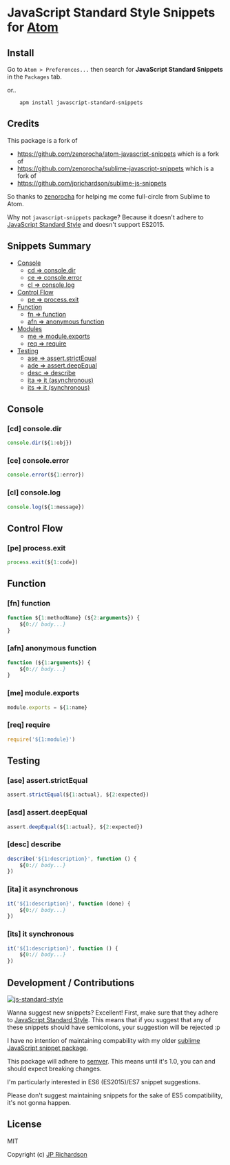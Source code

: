 JavaScript Standard Style Snippets for [Atom](http://atom.io)
=============================================================

Install
-------

Go to `Atom > Preferences...` then search for **JavaScript Standard Snippets**
in the `Packages` tab.

or..

		apm install javascript-standard-snippets


Credits
-------

This package is a fork of
- https://github.com/zenorocha/atom-javascript-snippets which is a fork of
- https://github.com/zenorocha/sublime-javascript-snippets which is a fork of
- https://github.com/jprichardson/sublime-js-snippets

So thanks to [zenorocha](https://github.com/zenorocha) for helping me come
full-circle from Sublime to Atom.

Why not `javascript-snippets` package? Because it doesn't adhere to
[JavaScript Standard Style](https://github.com/feross/standard) and doesn't
support ES2015.


Snippets Summary
----------------

- [Console](#console)
	- [cd => console.dir](#cd-consoledir)
	- [ce => console.error](#ce-consoleerror)
	- [cl => console.log](#cl-consolelog)
- [Control Flow](#control-flow)
	- [pe => process.exit](#pe-processexit)
- [Function](#function)
	- [fn => function](#fn-function)
	- [afn => anonymous function](#afn-anoymous-function)
- [Modules](#modules)
	- [me => module.exports](#me-moduleexports)
	- [req => require](#req-require)
- [Testing](testing)
	- [ase => assert.strictEqual](#ase-assertstrictequal)
	- [ade => assert.deepEqual](#ase-assertdeepequal)
	- [desc => describe](#desc-describe)
	- [ita => it (asynchronous)](#ita-it-asynchronous)
	- [its => it (synchronous)](#its-it-synchronous)



Console
-------

### [cd] console.dir

```js
console.dir(${1:obj})
```

### [ce] console.error

```js
console.error(${1:error})
```

### [cl] console.log

```js
console.log(${1:message})
```


Control Flow
------------

### [pe] process.exit

```js
process.exit(${1:code})
```


Function
--------

### [fn] function

```js
function ${1:methodName} (${2:arguments}) {
	${0:// body...}
}
```

### [afn] anonymous function

```js
function (${1:arguments}) {
	${0:// body...}
}
```

### [me] module.exports

```js
module.exports = ${1:name}
```

### [req] require

```js
require('${1:module}')
```


## Testing

### [ase] assert.strictEqual

```js
assert.strictEqual(${1:actual}, ${2:expected})
```

### [asd] assert.deepEqual

```js
assert.deepEqual(${1:actual}, ${2:expected})
```

### [desc] describe

```js
describe('${1:description}', function () {
	${0:// body...}
})
```

### [ita] it asynchronous

```js
it('${1:description}', function (done) {
	${0:// body...}
})
```

### [its] it synchronous

```js
it('${1:description}', function () {
	${0:// body...}
})
```



Development / Contributions
---------------------------

[![js-standard-style](https://cdn.rawgit.com/feross/standard/master/badge.svg)](https://github.com/feross/standard)

Wanna suggest new snippets? Excellent! First, make sure that they adhere to
[JavaScript Standard Style](https://github.com/feross/standard). This means
that if you suggest that any of these snippets should have semicolons, your
suggestion will be rejected :p

I have no intention of maintaining compability with my older [sublime JavaScript snippet
package](https://github.com/jprichardson/sublime-js-snippets).

This package will adhere to [semver](http://semver-ftw.org/). This means until
it's 1.0, you can and should expect breaking changes.

I'm particularly interested in ES6 (ES2015)/ES7 snippet suggestions.

Please don't suggest maintaining snippets for the sake of ES5 compatibility, it's
not gonna happen.


License
-------

MIT

Copyright (c) [JP Richardson](https://github.com/jprichardson)
